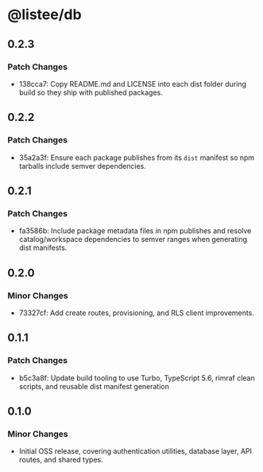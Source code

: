# @listee/db

## 0.2.3

### Patch Changes

- 138cca7: Copy README.md and LICENSE into each dist folder during build so they ship with published packages.

## 0.2.2

### Patch Changes

- 35a2a3f: Ensure each package publishes from its `dist` manifest so npm tarballs include semver dependencies.

## 0.2.1

### Patch Changes

- fa3586b: Include package metadata files in npm publishes and resolve catalog/workspace dependencies to semver ranges when generating dist manifests.

## 0.2.0

### Minor Changes

- 73327cf: Add create routes, provisioning, and RLS client improvements.

## 0.1.1

### Patch Changes

- b5c3a8f: Update build tooling to use Turbo, TypeScript 5.6, rimraf clean scripts, and reusable dist manifest generation

## 0.1.0

### Minor Changes

- Initial OSS release, covering authentication utilities, database layer, API routes, and shared types.
